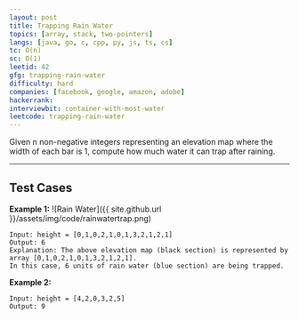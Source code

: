 ```yaml
---
layout: post
title: Trapping Rain Water
topics: [array, stack, two-pointers]
langs: [java, go, c, cpp, py, js, ts, cs]
tc: O(n)
sc: O(1)
leetid: 42
gfg: trapping-rain-water
difficulty: hard
companies: [facebook, google, amazon, adobe]
hackerrank: 
interviewbit: container-with-most-water
leetcode: trapping-rain-water
---
```


Given n non-negative integers representing an elevation map where the width of each bar is 1, 
compute how much water it can trap after raining.

---
## Test Cases

**Example 1:**
![Rain Water]({{ site.github.url }}/assets/img/code/rainwatertrap.png)

```
Input: height = [0,1,0,2,1,0,1,3,2,1,2,1]
Output: 6
Explanation: The above elevation map (black section) is represented by array [0,1,0,2,1,0,1,3,2,1,2,1]. 
In this case, 6 units of rain water (blue section) are being trapped.
```

**Example 2:**
```
Input: height = [4,2,0,3,2,5]
Output: 9
```

